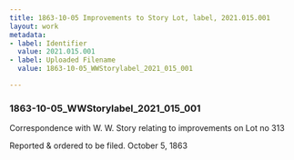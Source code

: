```yaml
---
title: 1863-10-05 Improvements to Story Lot, label, 2021.015.001
layout: work
metadata:
- label: Identifier
  value: 2021.015.001
- label: Uploaded Filename
  value: 1863-10-05_WWStorylabel_2021_015_001

---
```

<div class="pages">
<div id="page-1797514">
<h3><a name="page-1797514">1863-10-05_WWStorylabel_2021_015_001</a></h3>
<div class="page-content">
<p>Correspondence with W. W. Story<span class='line-break'> </span>relating to improvements on <span class='line-break'> </span>Lot no 313</p>
<p>Reported &amp; ordered to be <span class='line-break'> </span>filed. October 5, 1863</p>
</div>
</div>
<br />
</div>
